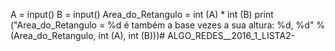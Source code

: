 A = input()
B = input()
Area_do_Retangulo = int (A) * int (B)
print ("Area_do_Retangulo = %d é também a base vezes a sua altura: %d, %d" % (Area_do_Retangulo, int (A), int (B)))# ALGO_REDES__2016_1_LISTA2-
